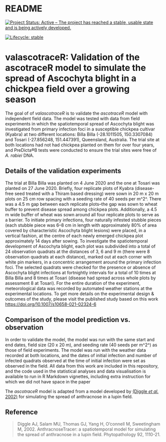 README
================

[![Project Status: Active – The project has reached a stable, usable
state and is being actively
developed.](https://www.repostatus.org/badges/latest/active.svg)](https://www.repostatus.org/#active)
<!-- badges: start -->
[![Lifecycle: stable](https://img.shields.io/badge/lifecycle-stable-brightgreen.svg)](https://www.tidyverse.org/lifecycle/#stable)
<!-- badges: end -->

# valascotraceR: Validation of the ascotraceR model to simulate the spread of Ascochyta blight in a chickpea field over a growing season

The goal of of *valascotraceR* is to validate the *ascotraceR* model with independent field data. The model was tested with data from field experiments in which the spatiotemporal spread of Ascochyta blight was investigated from primary infection foci in a susceptible chickpea cultivar (Kyabra) at two different locations: Billa Billa (-28.1011505, 150.3307084) and Tosari (-27.856248, 151.447391), Queensland, Australia. The trial site at both locations had not had chickpea planted on them for over four years, and PreDicta®B tests were conducted to ensure the trial sites were free of _A. rabiei_ DNA. 

## Details of the validation experiments

The trial at Billa Billa was planted on 4 June 2020 and the one at Tosari was planted on 27 June 2020. Briefly, four replicate plots of Kyabra (disease-free seed treated with a Thiram based dressing) were sown in 20 m x 20 m plots on 25 cm row spacing with a seeding rate of 40 seeds per m^2^. There was a 4.5 m gap between each replicate plots–the gap was sown to wheat buffer to prevent disease spread among chickpea plots. Additionally, a 4.5 m wide buffer of wheat was sown around all four replicate plots to serve as a barrier. 
To initiate primary infections, four naturally infested stubble pieces (each stubble piece was 6–8 cm in length with approximately 80% of area covered by characteristic Ascochyta blight lesions) were placed, in a vertical fashion, at the centre of each newly emerged chickpea plot approximately 14 days after sowing. To investigate the spatiotemporal development of Ascochyta blight, each plot was subdivided into a total of 24 observation quadrats at the distances of 3, 6 and 9 m (there were 8 observation quadrats at each distance), marked out at each corner with white pin markers, in a concentric arrangement around the primary infection foci. The selected quadrats were checked for the presence or absence of Ascochyta blight infections at fortnightly intervals for a total of 10 times at Billa Billa and 8 times at Tosari (disease had spread across whole plots by assessment 8 at Tosari). 
For the entire duration of the experiment, meteorological data was recorded by automated weather stations at the experimental locations. 
To get more details on the experimental design & outcomes of the study, please visit the published study based on this work https://doi.org/10.1007/s10658-021-02324-6

## Comparison of the model prediction vs. observation

In order to validate the model, the model was run with the same start and end dates, field size (20 x 20 m), and seeding rate (40 seeds per m^2^) as those of field experiments. The model was run with the weather data recorded at both locations, and the dates of initial infection and number of infected quadrats observed at the time of initial infection were set as observed in the field. All data from this work are included in this repository, and the code used in the statistical analyses and data visualisation is available to run in R Markdown vignettes, including extra instruction for which we did not have space in the paper

The *ascotraceR* model is adapted from a model developed by [(Diggle *et al.*
2002)](https://doi.org/10.1094/PHYTO.2002.92.10.1110) for simulating the
spread of anthracnose in a lupin field.

## Reference

> Diggle AJ, Salam MU, Thomas GJ, Yang H, O’connell M, Sweetingham M,
> 2002. AnthracnoseTracer: a spatiotemporal model for simulating the
> spread of anthracnose in a lupin field. Phytopathology 92, 1110-21.
